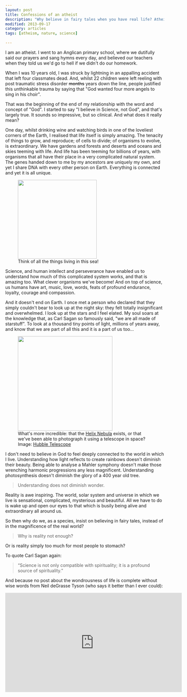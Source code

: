 ```yaml
---
layout: post
title: Confessions of an atheist
description: "Why believe in fairy tales when you have real life? Atheists have souls too..."
modified: 2013-09-17
category: articles
tags: [atheism, nature, science]
 
---
```


I am an atheist. I went to an Anglican primary school, where we dutifully said our prayers and sang hymns every day, and believed our teachers when they told us we'd go to hell if we didn't do our homework.

When I was 10 years old, I was struck by lightning in an appalling accident that left four classmates dead. And, whilst 22 children were left reeling with post traumatic stress disorder <strike>months</strike> years down the line, people justified this unthinkable trauma by saying that "God wanted four more angels to sing in his choir".

That was the beginning of the end of my relationship with the word and concept of "God". I started to say "I believe in Science, not God", and that's largely true. It sounds so impressive, but so clinical. And what does it really mean?

One day, whilst drinking wine and watching birds in one of the loveliest corners of the Earth, I realised that life itself is simply amazing. The tenacity of things to grow, and reproduce; of cells to divide; of organisms to evolve, is extraordinary. We have gardens and forests and deserts and oceans and skies teeming with life. And life has been teeming for billions of years, with organisms that all have their place in a very complicated natural system. The genes handed down to me by my ancestors are uniquely my own, and yet I share DNA with every other person on Earth. Everything is connected and yet it is all unique.

<div class="col-md-5 image center">
<figure><a href="{{ site.url }}/images/brenton.JPG" data-lightbox="brenton"><img src="{{ site.url }}/images/brenton.JPG" width="250"/></a><figcaption>Think of all the things living in this sea!</figcaption></figure></div>

Science, and human intellect and perseverance have enabled us to understand how much of this complicated system works, and that is amazing too. What clever organisms we've become! And on top of science, us humans have art, music, love, words, feats of profound endurance, loyalty, courage and compassion.

And it doesn't end on Earth. I once met a person who declared that they simply couldn't bear to look up at the night sky: they felt totally insignificant and overwhelmed. I look up at the stars and I feel elated. My soul soars at the knowledge that, as Carl Sagan so famously said, "we are all made of starstuff". To look at a thousand tiny points of light, millions of years away, and know that we are part of all this and it is a part of us too...

<div class="col-md-5 image center">
<figure><a href="http://imgsrc.hubblesite.org/hu/db/images/hs-2003-11-a-large_web.jpg" data-lightbox="helix"><img  src="http://imgsrc.hubblesite.org/hu/db/images/hs-2003-11-a-large_web.jpg" width="300"/> </a><figcaption>What's more incredible: that the <a href="http://en.wikipedia.org/wiki/Helix_Nebula">Helix Nebula</a> exists, or that we've been able to photograph it using a telescope in space?<br />
Image: <a href="http://hubblesite.org/">Hubble Telescope</a></figcaption>
</figure>
</div>

I don't need to believe in God to feel deeply connected to the world in which I live. Understanding how light reflects to create rainbows doesn't diminish their beauty. Being able to analyse a Mahler symphony doesn't make those wrenching harmonic progressions any less magnificent. Understanding photosynthesis doesn't diminish the glory of a 400 year old tree.

>Understanding does not diminish wonder.

Reality is awe inspiring. The world, solar system and universe in which we live is sensational, complicated, mysterious and beautiful. All we have to do is wake up and open our eyes to that which is busily being alive and extraordinary all around us.

So then why do we, as a species, insist on believing in fairy tales, instead of in the magnificence of the real world?

>Why is reality not enough?

Or is reality simply too much for most people to stomach?

To quote Carl Sagan again:

>“Science is not only compatible with spirituality; it is a profound source of spirituality."

And because no post about the wondrousness of life is complete without wise words from Neil deGrasse Tyson (who says it better than I ever could):

<div style="text-align: center;">
<iframe allowfullscreen="" frameborder="0" height="315" src="http://www.youtube.com/embed/9D05ej8u-gU" width="560"></iframe></div>

